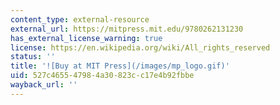 ```yaml
---
content_type: external-resource
external_url: https://mitpress.mit.edu/9780262131230
has_external_license_warning: true
license: https://en.wikipedia.org/wiki/All_rights_reserved
status: ''
title: '![Buy at MIT Press](/images/mp_logo.gif)'
uid: 527c4655-4798-4a30-823c-c17e4b92fbbe
wayback_url: ''
---
```

